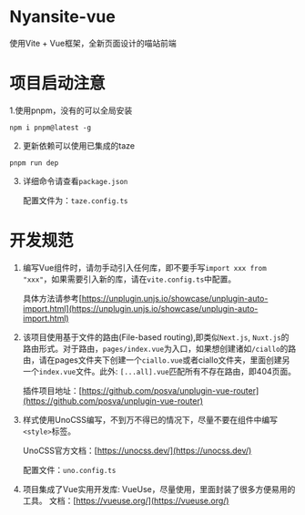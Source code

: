 # Nyansite-vue

使用Vite + Vue框架，全新页面设计的喵站前端

# 项目启动注意
1.使用pnpm，没有的可以全局安装
```shell
npm i pnpm@latest -g
```

2. 更新依赖可以使用已集成的taze
```shell
pnpm run dep
```

3. 详细命令请查看`package.json`

    配置文件为：`taze.config.ts`

# 开发规范
1. 编写Vue组件时，请勿手动引入任何库，即不要手写`import xxx from "xxx"`，如果需要引入新的库，请在`vite.config.ts`中配置。

    具体方法请参考[https://unplugin.unjs.io/showcase/unplugin-auto-import.html](https://unplugin.unjs.io/showcase/unplugin-auto-import.html)

2. 该项目使用基于文件的路由(File-based routing),即类似`Next.js`, `Nuxt.js`的路由形式。对于路由，`pages/index.vue`为入口，如果想创建诸如`/ciallo`的路由，请在pages文件夹下创建一个`ciallo.vue`或者ciallo文件夹，里面创建另一个`index.vue`文件。此外: `[...all].vue`匹配所有不存在路由，即404页面。

    插件项目地址：[https://github.com/posva/unplugin-vue-router](https://github.com/posva/unplugin-vue-router)

3. 样式使用UnoCSS编写，不到万不得已的情况下，尽量不要在组件中编写`<style>`标签。

    UnoCSS官方文档：[https://unocss.dev/](https://unocss.dev/)

    配置文件：`uno.config.ts`

4. 项目集成了Vue实用开发库: VueUse，尽量使用，里面封装了很多方便易用的工具。
    文档：[https://vueuse.org/](https://vueuse.org/)